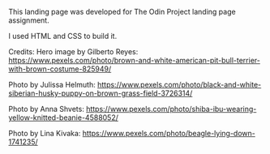 This landing page was developed for The Odin Project landing page assignment.

I used HTML and CSS to build it.

Credits:
Hero image by Gilberto Reyes: 
https://www.pexels.com/photo/brown-and-white-american-pit-bull-terrier-with-brown-costume-825949/

Photo by Julissa Helmuth: https://www.pexels.com/photo/black-and-white-siberian-husky-puppy-on-brown-grass-field-3726314/

Photo by Anna Shvets: https://www.pexels.com/photo/shiba-ibu-wearing-yellow-knitted-beanie-4588052/

Photo by Lina Kivaka: https://www.pexels.com/photo/beagle-lying-down-1741235/